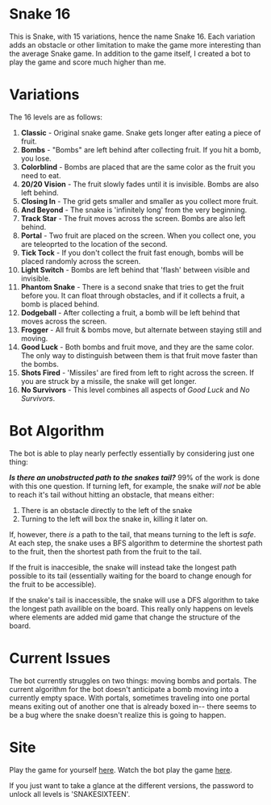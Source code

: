 # Snake 16
This is Snake, with 15 variations, hence the name Snake 16. Each variation adds an obstacle or other limitation to make the game more interesting than the average Snake game.
In addition to the game itself, I created a bot to play the game and score much higher than me.

# Variations
The 16 levels are as follows:

1) **Classic** - Original snake game. Snake gets longer after eating a piece of fruit.
2) **Bombs** - "Bombs" are left behind after collecting fruit. If you hit a bomb, you lose.
3) **Colorblind** - Bombs are placed that are the same color as the fruit you need to eat.
4) **20/20 Vision** - The fruit slowly fades until it is invisible. Bombs are also left behind.
5) **Closing In** - The grid gets smaller and smaller as you collect more fruit.
6) **And Beyond** - The snake is 'infinitely long' from the very beginning.
7) **Track Star** - The fruit moves across the screen. Bombs are also left behind.
8) **Portal** - Two fruit are placed on the screen. When you collect one, you are teleoprted to the location of the second.
9) **Tick Tock** - If you don't collect the fruit fast enough, bombs will be placed randomly across the screen.
10) **Light Switch** - Bombs are left behind that 'flash' between visible and invisible.
11) **Phantom Snake** - There is a second snake that tries to get the fruit before you. It can float through obstacles, and if it collects a fruit, a bomb is placed behind.
12) **Dodgeball** - After collecting a fruit, a bomb will be left behind that moves across the screen.
13) **Frogger** - All fruit & bombs move, but alternate between staying still and moving.
14) **Good Luck** - Both bombs and fruit move, and they are the same color. The only way to distinguish between them is that fruit move faster than the bombs.
15) **Shots Fired** - 'Missiles' are fired from left to right across the screen. If you are struck by a missile, the snake will get longer.
16) **No Survivors** - This level combines all aspects of *Good Luck* and *No Survivors*.

# Bot Algorithm
The bot is able to play nearly perfectly essentially by considering just one thing: 

***Is there an unobstructed path to the snakes tail?***
99% of the work is done with this one question. If turning left, for example, the snake *will not* be able to reach it's tail without hitting an obstacle, that means either:

1) There is an obstacle directly to the left of the snake
2) Turning to the left will box the snake in, killing it later on.

If, however, there *is* a path to the tail, that means turning to the left is *safe*.
At each step, the snake uses a BFS algorithm to determine the shortest path to the fruit, then the shortest path from the fruit to the tail.

If the fruit is inaccesible, the snake will instead take the longest path possible to its tail (essentially waiting for the board to change enough for the fruit to be accessible). 

If the snake's tail is inaccessible, the snake will use a DFS algorithm to take the longest path availible on the board. This really only happens on levels where elements are added mid game that change the structure of the board.

# Current Issues
The bot currently struggles on two things: moving bombs and portals. The current algorithm for the bot doesn't anticipate a bomb moving into a currently empty space. With portals, sometimes traveling into one portal means exiting out of another one that is already boxed in-- there seems to be a bug where the snake doesn't realize this is going to happen.

# Site
Play the game for yourself [here](https://ybenhayun.github.io/snake16/).
Watch the bot play the game [here](https://ybenhayun.github.io/snake16/auto).

If you just want to take a glance at the different versions, the password to unlock all levels is 'SNAKESIXTEEN'.
